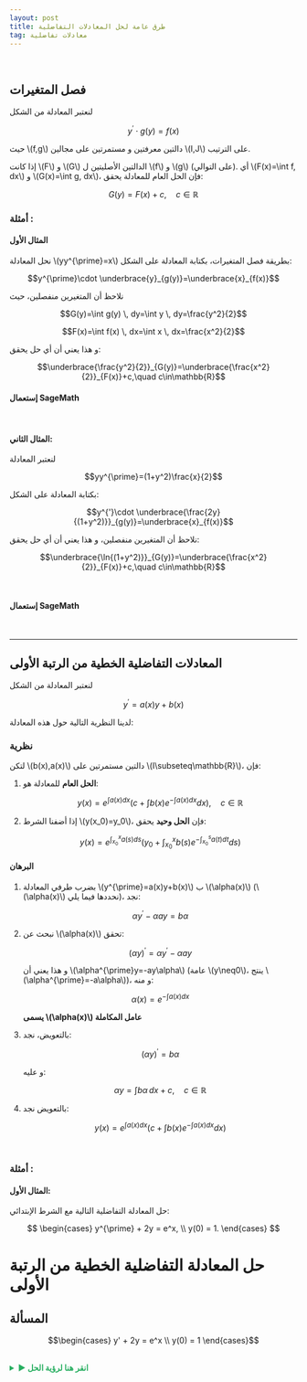```yaml
---
layout: post
title: طرق عامة لحل المعادلات التفاضلية
tag: معادلات تفاضلية
---
```


<br>




## فصل المتغيرات

لنعتبر المعادلة من الشكل

$$y^{\prime}\cdot g(y)=f(x)$$

حيث \\(f,g\\) دالتين معرفتين و مستمرتين على مجالين \\(I,J\\) على الترتيب.

إذا كانت \\(F\\) و \\(G\\) الدالتين الأصليتين ل \\(f\\) و \\(g\\) (على التوالي). أي \\(F(x)=\int f\, dx\\) و \\(G(x)=\int g\, dx\\)، فإن الحل العام للمعادلة يحقق:

$$G(y)=F(x)+c, \quad c\in\mathbb{R}$$





### أمثلة :

#### المثال الأول


نحل المعادلة \\(yy^{\prime}=x\\) بطريقة فصل المتغيرات، بكتابة المعادلة على الشكل:

$$y^{\prime}\cdot \underbrace{y}_{g(y)}=\underbrace{x}_{f(x)}$$


نلاحظ أن المتغيرين منفصلين، حيث

$$G(y)=\int g(y) \, dy=\int y \, dy=\frac{y^2}{2}$$

$$F(x)=\int f(x) \, dx=\int x \, dx=\frac{x^2}{2}$$

و هذا يعني أن أي حل يحقق:

$$\underbrace{\frac{y^2}{2}}_{G(y)}=\underbrace{\frac{x^2}{2}}_{F(x)}+c,\quad c\in\mathbb{R}$$




#### إستعمال SageMath


<div class="sage">
  <script type="text/x-sage">
x = var("x")
y = function('y')(x) 
eq = y*diff(y,x) == x #تعريف المعادلة التفاضلية
solution = desolve(eq, y)  #حل المعادلة
print("الحل العام:")
pretty_print(solution)
  </script>
</div>

<br>


#### المثال الثاني: 

لنعتبر المعادلة 

$$yy^{\prime}=(1+y^2)\frac{x}{2}$$ 


بكتابة المعادلة على الشكل:

$$y^{'}\cdot \underbrace{\frac{2y}{(1+y^2)}}_{g(y)}=\underbrace{x}_{f(x)}$$

نلاحظ أن المتغيرين منفصلين، و هذا يعني أن أي حل يحقق:

$$\underbrace{\ln{(1+y^2)}}_{G(y)}=\underbrace{\frac{x^2}{2}}_{F(x)}+c,\quad c\in\mathbb{R}$$

<br>


#### إستعمال SageMath

<div class="sage">
  <script type="text/x-sage">
x = var("x")
y = function('y')(x)
eq = y*diff(y,x) == (1+y^2)*x/2 #تعريف المعادلة
sol1 = desolve(eq, y) #حل المعادلة
print("الحل العام:")
pretty_print(sol1)
  </script>
</div>

<br>








---






## المعادلات التفاضلية الخطية من الرتبة الأولى

لنعتبر المعادلة من الشكل

$$y^{\prime}=a(x)y+b(x)$$

لدينا النظرية التالية حول هذه المعادلة:

### نظرية

لتكن \\(b(x),a(x)\\) دالتين مستمرتين على \\(I\subseteq\mathbb{R}\\)، فإن:

1. **الحل العام** للمعادلة هو:

    $$y(x)=e^{\int a(x)dx} \left( c+\int b(x)e^{-\int a(x)dx}dx\right), \quad c\in\mathbb{R}$$

3. إذا أضفنا الشرط \\(y(x_0)=y_0\\)، فإن **الحل وحيد** يحقق:

   $$y(x)=e^{\int_{x_0}^{x} a(s)ds} \left( y_0+\int_{x_0}^{x} b(s)e^{-\int_{x_0}^{s} a(t)dt}ds\right)$$

#### البرهان

1. بضرب طرفي المعادلة \\(y^{\prime}=a(x)y+b(x)\\) ب \\(\alpha(x)\\) (\\(\alpha(x)\\) نحددها فيما يلي)، نجد:

    $$\alpha y^{\prime}-\alpha ay=b\alpha$$

3. نبحث عن \\(\alpha(x)\\) تحقق:

    $$(\alpha y)^{\prime}=\alpha y^{\prime}-\alpha ay$$
   
   و هذا يعني أن \\(\alpha^{\prime}y=-ay\alpha\\) (عامة \\(y\neq0\\)، ينتج \\(\alpha^{\prime}=-a\alpha\\))، و منه:

    $$\alpha(x)=e^{-\int a(x)dx}$$
   
   **يسمى \\(\alpha(x)\\) عامل المكاملة**

4. بالتعويض، نجد:

    $$(\alpha y)^{\prime}=b\alpha$$
   
   و عليه:

    $$\alpha y=\int b\alpha\, dx+c, \quad c\in\mathbb{R}$$

5. بالتعويض نجد:

   $$y(x)=e^{\int a(x)dx} \left( c+\int b(x)e^{-\int a(x)dx}dx\right)$$

<br>


### أمثلة :


#### المثال الأول: 

حل المعادلة التفاضلية التالية مع الشرط الإبتدائي:

$$
\begin{cases}
y^{\prime} + 2y = e^x, \\
y(0) = 1.
\end{cases}
$$


# حل المعادلة التفاضلية الخطية من الرتبة الأولى

## المسألة
$$\begin{cases}
y' + 2y = e^x \\
y(0) = 1
\end{cases}$$

<br>

<details>
  <summary style="color: #27ae60; font-weight: bold;">▶ انقر هنا لرؤية الحل</summary>


### الخطوة 1: تحديد الشكل القياسي
المعادلة من الشكل: $y' + a(x)y = b(x)$ حيث:
- $a(x) = 2$
- $b(x) = e^x$

### الخطوة 2: إيجاد عامل المكاملة
عامل المكاملة هو:
$$\alpha(x) = e^{\int a(x) dx} = e^{\int 2 dx} = e^{2x}$$

### الخطوة 3: ضرب المعادلة بعامل المكاملة
نضرب طرفي المعادلة الأصلية في $e^{2x}$:
$$e^{2x}y' + 2e^{2x}y = e^{2x} \cdot e^x = e^{3x}$$

### الخطوة 4: ملاحظة أن الطرف الأيسر هو مشتقة
الطرف الأيسر يمكن كتابته كمشتقة:
$$\frac{d}{dx}(e^{2x}y) = e^{3x}$$

هذا صحيح لأن:
$$\frac{d}{dx}(e^{2x}y) = e^{2x}y' + 2e^{2x}y$$

### الخطوة 5: التكامل
نكامل الطرفين:
$$\int \frac{d}{dx}(e^{2x}y) dx = \int e^{3x} dx$$

$$e^{2x}y = \frac{e^{3x}}{3} + C$$

### الخطوة 6: إيجاد الحل العام
نقسم على $e^{2x}$:
$$y(x) = \frac{e^{3x}}{3e^{2x}} + \frac{C}{e^{2x}} = \frac{e^x}{3} + Ce^{-2x}$$

### الخطوة 7: تطبيق الشرط الابتدائي
نستخدم الشرط $y(0) = 1$:
$$y(0) = \frac{e^0}{3} + Ce^{-2 \cdot 0} = \frac{1}{3} + C = 1$$

إذن: $C = 1 - \frac{1}{3} = \frac{2}{3}$

### الحل النهائي
$$y(x) = \frac{e^x}{3} + \frac{2}{3}e^{-2x}$$

أو يمكن كتابته كالتالي:
$$y(x) = \frac{1}{3}(e^x + 2e^{-2x})$$

## التحقق
للتأكد من صحة الحل، نحسب $y'(x)$ ونعوض في المعادلة الأصلية:

$$y'(x) = \frac{e^x}{3} - \frac{4}{3}e^{-2x}$$

نعوض في المعادلة:
$$y' + 2y = \frac{e^x}{3} - \frac{4}{3}e^{-2x} + 2\left(\frac{e^x}{3} + \frac{2}{3}e^{-2x}\right)$$
$$= \frac{e^x}{3} - \frac{4}{3}e^{-2x} + \frac{2e^x}{3} + \frac{4}{3}e^{-2x} = e^x \checkmark$$

وللشرط الابتدائي:
$$y(0) = \frac{1}{3} + \frac{2}{3} = 1 \checkmark$$

<details>


<div class="sage">
  <script type="text/x-sage">
x = var("x")
y = function('y')(x)
eq = diff(y,x) + 2*y == exp(x) #تعريف المعادلة
solution = desolve(eq, y, ics=[0, 1]) #حل المعادلة مع الشرط الإبتدائي
print("\nالحل:")
pretty_print(solution)
  </script>
</div>

<br>






#### المثال الثاني: 
لتكن المعادلة \\(y^{\prime}=ky+h\\)، مع \\(y(0)=y_0\\)، حيث \\(h,k\\) ثابتين، فإن الحل حسب النظرية هو:

$$y(x)=e^{kx}\left(y_0+\frac{h}{k}\right)-\frac{h}{k}$$

#### إستعمال SageMath

<div class="sage">
  <script type="text/x-sage">
x, k, h, y0 = var('x k h y0')
y = function('y')(x)
eq = diff(y, x) == k*y + h 
general_solution = desolve(eq, y, ivar=x)
pretty_print(general_solution)
print("\n" + "="*40)
particular_solution = desolve(eq, y, ics=[0, y0], ivar=x)# حل مع الشرط الإبتدائي

pretty_print(particular_solution)
  </script>
</div>

<br>












<style>
.nav-buttons {
    display: flex;
    justify-content: space-between;
    align-items: center;
    margin: 40px 0;
    gap: 20px;
}
.nav-btn {
    background: linear-gradient(135deg, #667eea, #764ba2);
    color: white;
    border: none;
    padding: 12px 30px;
    border-radius: 25px;
    font-size: 1.1rem;
    font-weight: 600;
    cursor: pointer;
    transition: all 0.3s ease;
    box-shadow: 0 4px 15px rgba(102, 126, 234, 0.3);
    text-decoration: none;
    display: inline-flex;
    align-items: center;
    min-width: 150px;
    justify-content: center;
}
.nav-btn:hover {
    transform: translateY(-2px);
    box-shadow: 0 6px 20px rgba(102, 126, 234, 0.4);
    color: white;
    text-decoration: none;
}
.prev-btn {
    background: linear-gradient(135deg, #764ba2, #667eea);
}
.next-btn {
    background: linear-gradient(135deg, #667eea, #764ba2);
}
.arrow-right {
    margin-left: 8px;
    transition: transform 0.3s ease;
}
.arrow-left {
    margin-right: 8px;
    transition: transform 0.3s ease;
}
.nav-btn:hover .arrow-right {
    transform: translateX(3px);
}
.nav-btn:hover .arrow-left {
    transform: translateX(-3px);
}
@media (max-width: 768px) {
    .nav-buttons {
        flex-direction: column;
        gap: 15px;
    }
    .nav-btn {
        width: 100%;
        max-width: 300px;
    }
}
</style>

<div class="nav-buttons">
    <a href="https://bmdz1.github.io/Diff_equa/" class="nav-btn prev-btn">
        <span class="arrow-left">→</span>الجزء السابق
    </a>
    <a href="https://bmdz1.github.io/Limit/" class="nav-btn next-btn">
        الجزء التالي<span class="arrow-right">←</span>
    </a>
</div>





